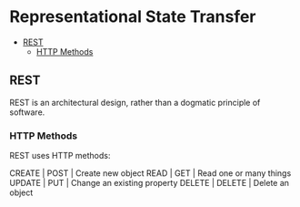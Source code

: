 # Representational State Transfer

<!-- vim-markdown-toc GFM -->

* [REST](#rest)
  - [HTTP Methods](#http-methods)

<!-- vim-markdown-toc -->

## REST

REST is an architectural design, rather than a dogmatic principle of software. 

### HTTP Methods

REST uses HTTP methods:

CREATE | POST   | Create new object
READ   | GET    | Read one or many things
UPDATE | PUT    | Change an existing property
DELETE | DELETE | Delete an object
